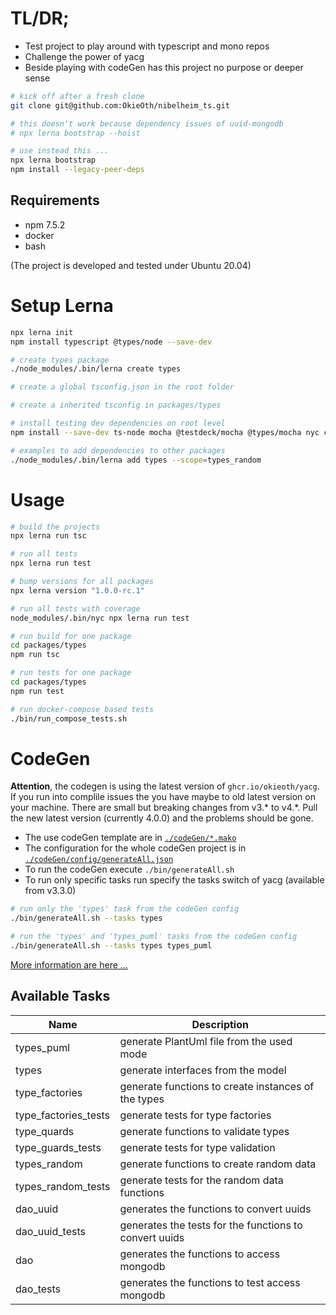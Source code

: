# TL/DR;

* Test project to play around with typescript and mono repos
* Challenge the power of yacg
* Beside playing with codeGen has this project no purpose or deeper sense

```bash
# kick off after a fresh clone
git clone git@github.com:OkieOth/nibelheim_ts.git

# this doesn't work because dependency issues of uuid-mongodb
# npx lerna bootstrap --hoist

# use instead this ...
npx lerna bootstrap
npm install --legacy-peer-deps
```

## Requirements
* npm 7.5.2
* docker
* bash

(The project is developed and tested under Ubuntu 20.04)


# Setup Lerna
```bash
npx lerna init
npm install typescript @types/node --save-dev

# create types package
./node_modules/.bin/lerna create types

# create a global tsconfig.json in the root folder

# create a inherited tsconfig in packages/types

# install testing dev dependencies on root level
npm install --save-dev ts-node mocha @testdeck/mocha @types/mocha nyc chai ts-mockito

# examples to add dependencies to other packages
./node_modules/.bin/lerna add types --scope=types_random
```

# Usage
```bash
# build the projects
npx lerna run tsc

# run all tests
npx lerna run test

# bump versions for all packages
npx lerna version "1.0.0-rc.1"

# run all tests with coverage
node_modules/.bin/nyc npx lerna run test

# run build for one package
cd packages/types
npm run tsc

# run tests for one package
cd packages/types
npm run test

# run docker-compose based tests
./bin/run_compose_tests.sh
```

# CodeGen
**Attention**, the codegen is using the latest version of `ghcr.io/okieoth/yacg`.
If you run into complile issues the you have maybe to old latest version on your
machine. There are small but breaking changes from v3.* to v4.*.
Pull the new latest version (currently 4.0.0) and the problems should be gone.

* The use codeGen template are in [`./codeGen/*.mako`](codeGen)
* The configuration for the whole codeGen project is in [`./codeGen/config/generateAll.json`](codeGen/config/generateAll.json)
* To run the codeGen execute `./bin/generateAll.sh`
* To run only specific tasks run specify the tasks switch of yacg (available from v3.3.0)

```bash
# run only the 'types' task from the codeGen config
./bin/generateAll.sh --tasks types

# run the 'types' and 'types_puml' tasks from the codeGen config
./bin/generateAll.sh --tasks types types_puml
```

[More information are here ...](docs/codegen.md)

## Available Tasks

| Name                 | Description                                            |
| -------------------- | ------------------------------------------------------ |
| types_puml           | generate PlantUml file from the used mode              |
| types                | generate interfaces from the model                     |
| type_factories       | generate functions to create instances of the types    |
| type_factories_tests | generate tests for type factories                      |
| type_quards          | generate functions to validate types                   |
| type_guards_tests    | generate tests for type validation                     |
| types_random         | generate functions to create random data               |
| types_random_tests   | generate tests for the random data functions           |
| dao_uuid             | generates the functions to convert uuids               |
| dao_uuid_tests       | generates the tests for the functions to convert uuids |
| dao                  | generates the functions to access mongodb              |
| dao_tests            | generates the functions to test access mongodb         |
